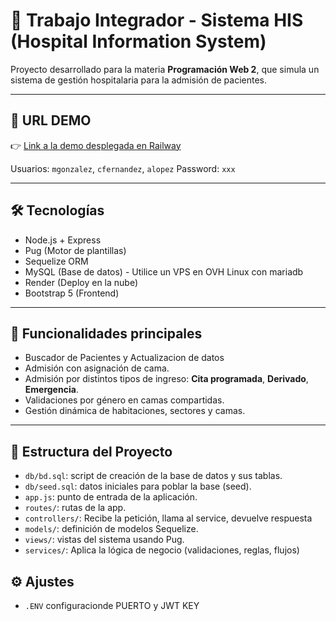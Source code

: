 # 🏥 Trabajo Integrador - Sistema HIS (Hospital Information System)

Proyecto desarrollado para la materia **Programación Web 2**, que simula un sistema de gestión hospitalaria para la admisión de pacientes.

---

## 🔗 URL DEMO

👉 [Link a la demo desplegada en Railway](https://trabajo-integrador-his.onrender.com/)  

Usuarios: `mgonzalez`, `cfernandez`, `alopez`
Password: `xxx`

---

## 🛠️ Tecnologías

- Node.js + Express
- Pug (Motor de plantillas)
- Sequelize ORM
- MySQL (Base de datos) - Utilice un VPS en OVH Linux con mariadb
- Render (Deploy en la nube)
- Bootstrap 5 (Frontend)

---

## 🧠 Funcionalidades principales
- Buscador de Pacientes y Actualizacion de datos
- Admisión con asignación de cama.
- Admisión por distintos tipos de ingreso: **Cita programada**, **Derivado**, **Emergencia**.
- Validaciones por género en camas compartidas.
- Gestión dinámica de habitaciones, sectores y camas.

---

## 📂 Estructura del Proyecto

- `db/bd.sql`: script de creación de la base de datos y sus tablas.
- `db/seed.sql`: datos iniciales para poblar la base (seed).
- `app.js`: punto de entrada de la aplicación.
- `routes/`: rutas de la app.
- `controllers/`: Recibe la petición, llama al service, devuelve respuesta
- `models/`: definición de modelos Sequelize.
- `views/`: vistas del sistema usando Pug.
- `services/`: Aplica la lógica de negocio (validaciones, reglas, flujos)

## ⚙️ Ajustes
- `.ENV` configuracionde PUERTO y JWT KEY
